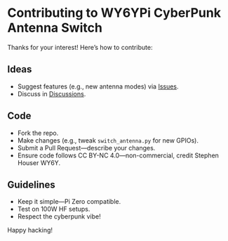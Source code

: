 # Contributing to WY6YPi  CyberPunk Antenna Switch

Thanks for your interest! Here’s how to contribute:

## Ideas
- Suggest features (e.g., new antenna modes) via [Issues](https://github.com/your-username/WY6YPi-Antenna-Switch/issues).
- Discuss in [Discussions](https://github.com/your-username/WY6YPi-Antenna-Switch/discussions).

## Code
- Fork the repo.
- Make changes (e.g., tweak `switch_antenna.py` for new GPIOs).
- Submit a Pull Request—describe your changes.
- Ensure code follows CC BY-NC 4.0—non-commercial, credit Stephen Houser WY6Y.

## Guidelines
- Keep it simple—Pi Zero compatible.
- Test on 100W HF setups.
- Respect the cyberpunk vibe!

Happy hacking!